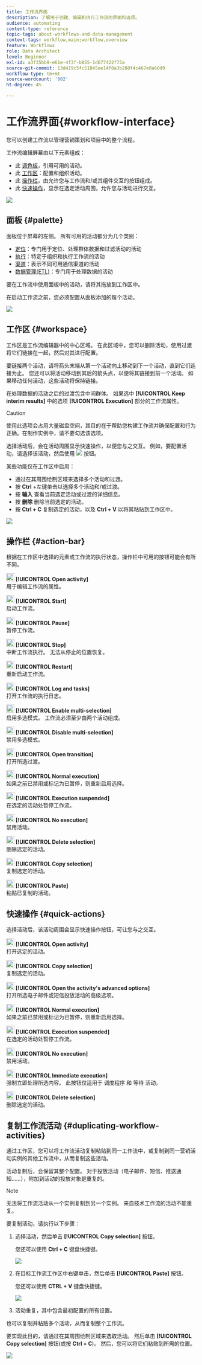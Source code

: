 ```yaml
---
title: 工作流界面
description: 了解用于创建、编辑和执行工作流的界面和选项。
audience: automating
content-type: reference
topic-tags: about-workflows-and-data-management
context-tags: workflow,main;workflow,overview
feature: Workflows
role: Data Architect
level: Beginner
exl-id: a3f35bb9-e61e-4f3f-b855-1d677422f75a
source-git-commit: 13d419c5fc51845ee14f8a3b288f4c467e0a60d9
workflow-type: tm+mt
source-wordcount: '802'
ht-degree: 4%

---
```


# 工作流界面{#workflow-interface}

您可以创建工作流以管理营销策划和项目中的整个流程。

工作流编辑屏幕由以下元素组成：

* 此 [调色板](#palette)，引用可用的活动。
* 此 [工作区](#workspace)：配置和组织活动。
* 此 [操作栏](#action-bar)，由允许您与工作流和/或其组件交互的按钮组成。
* 此 [快速操作](#quick-actions)，显示在选定活动周围，允许您与活动进行交互。

![](assets/wkf_overview.png)

## 面板 {#palette}

面板位于屏幕的左侧。 所有可用的活动都分为几个类别：

* [定位](../../automating/using/about-targeting-activities.md)：专门用于定位、处理群体数据和过滤活动的活动
* [执行](../../automating/using/about-execution-activities.md)：特定于组织和执行工作流的活动
* [渠道](../../automating/using/about-channel-activities.md)：表示不同可用通信渠道的活动
* [数据管理(ETL)](../../automating/using/about-data-management-activities.md)：专门用于处理数据的活动

要在工作流中使用面板中的活动，请将其拖放到工作区中。

在启动工作流之前，您必须配置从面板添加的每个活动。

![](assets/workflow_palette.png)

## 工作区 {#workspace}

工作区是工作流编辑器中的中心区域。 在此区域中，您可以删除活动，使用过渡将它们链接在一起，然后对其进行配置。

要链接两个活动，请将箭头末端从第一个活动向上移动到下一个活动，直到它们连接为止。 您还可以将活动移动到其后的箭头点，以便将其链接到前一个活动。 如果移动任何活动，这些活动将保持链接。

在处理数据的活动之后的过渡包含中间群体。 如果选中 **[!UICONTROL Keep interim results]** 中的选项 **[!UICONTROL Execution]** 部分的工作流属性。

>[!CAUTION]
>
>使用此选项会占用大量磁盘空间，其目的在于帮助您构建工作流并确保配置和行为正确。在制作实例中，请不要勾选该选项。


选择活动后，会在活动周围显示快速操作，以便您与之交互。 例如，要配置活动，请选择该活动，然后使用 ![](assets/edit_darkgrey-24px_table.png) 按钮。

某些功能仅在工作区中启用：

* 通过在其周围绘制区域来选择多个活动和过渡。
* 按 **Ctrl** +左键单击以选择多个活动和/或过渡。
* 按 **输入** 查看当前选定活动或过渡的详细信息。
* 按 **删除** 删除当前选定的活动。
* 按 **Ctrl + C** 复制选定的活动，以及 **Ctrl + V** 以将其粘贴到工作区中。

![](assets/workflow_workspace.png)

## 操作栏 {#action-bar}

根据在工作区中选择的元素或工作流的执行状态，操作栏中可用的按钮可能会有所不同。

<img height="21px" src="assets/edit_darkgrey-24px.png" /> **[!UICONTROL Open activity]**<br/>用于编辑工作流的属性。

<img height="21px" src="assets/play_darkgrey-24px_table.png" /> **[!UICONTROL Start]**<br/>启动工作流。

<img height="21px" src="assets/pause_darkgrey-24px_table.png" /> **[!UICONTROL Pause]**<br/>暂停工作流。

<img height="21px" src="assets/stop_darkgrey-24px_table.png" /> **[!UICONTROL Stop]**<br/>中断工作流执行。 无法从停止的位置恢复。

<img height="21px" src="assets/pauseplay_darkgrey-24px_table.png" /> **[!UICONTROL Restart]**<br/>重新启动工作流。

<img height="21px" src="assets/printpreview_darkgrey-24px_table.png" /> **[!UICONTROL Log and tasks]**<br/>打开工作流的执行日志。

<img height="21px" src="assets/checkcircle_darkgrey-24px_table.png" /> **[!UICONTROL Enable multi-selection]**<br/>启用多选模式。 工作流必须至少由两个活动组成。

<img height="21px" src="assets/closecircle_darkgrey-24px_table.png" /> **[!UICONTROL Disable multi-selection]**<br/>禁用多选模式。<br />

<img height="21px" src="assets/targeted.png" /> **[!UICONTROL Open transition]**<br/>打开所选过渡。<br />

<img height="21px" src="assets/check_darkgrey-24px_table.png" />  **[!UICONTROL Normal execution]**<br/>如果之前已禁用或标记为已暂停，则重新启用选择。<br />

<img height="21px" src="assets/check_pause_darkgrey-24px_table.png" /> **[!UICONTROL Execution suspended]**<br/>在选定的活动处暂停工作流。<br />

<img height="21px" src="assets/checkdisable.png" /> **[!UICONTROL No execution]**<br/>禁用活动。<br />

<img height="21px" src="assets/delete_darkgrey-24px_table.png" /> **[!UICONTROL Delete selection]**<br/>删除选定的活动。<br />

<img height="21px" src="assets/copy_24px.png" /> **[!UICONTROL Copy selection]**<br/>复制选定的活动。

<img height="21px" src="assets/paste_24px.png" /> **[!UICONTROL Paste]**<br/>粘贴已复制的活动。

## 快速操作 {#quick-actions}

选择活动后，该活动周围会显示快速操作按钮，可让您与之交互。

<img height="21px" src="assets/edit_darkgrey-24px.png" /> **[!UICONTROL Open activity]**<br/>打开选定的活动。

<img height="21px" src="assets/copy_24px.png" /> **[!UICONTROL Copy selection]**<br/>复制选定的活动。

<img height="21px" src="assets/wkf_dlv_act_params_icon.png" /> **[!UICONTROL Open the activity's advanced options]**<br/>打开所选电子邮件或短信投放活动的高级选项。

<img height="21px" src="assets/check_darkgrey-24px_table.png" /> **[!UICONTROL Normal execution]**<br/>如果之前已禁用或标记为已暂停，则重新启用选择。

<img height="21px" src="assets/check_pause_darkgrey-24px_table.png" /> **[!UICONTROL Execution suspended]**<br/>在选定的活动处暂停工作流。

<img height="21px" src="assets/checkdisable.png" /> **[!UICONTROL No execution]**<br/>禁用活动。

<img height="21px" src="assets/pending_darkgrey-24px_table.png" /> **[!UICONTROL Immediate execution]**<br/>强制立即处理所选内容。 此按钮仅适用于 <span class="uicontrol">调度程序</span> 和 <span class="uicontrol">等待</span> 活动。

<img height="21px" src="assets/delete_darkgrey-24px_table.png" /> **[!UICONTROL Delete selection]**<br/>删除选定的活动。

## 复制工作流活动 {#duplicating-workflow-activities}

通过工作区，您可以将工作流活动复制粘贴到同一工作流中，或复制到同一营销活动实例的其他工作流中，从而复制这些活动。

活动复制后，会保留其整个配置。 对于投放活动（电子邮件、短信、推送通知……），附加到活动的投放对象是重复的。

>[!NOTE]
>
>无法将工作流活动从一个实例复制到另一个实例。 来自技术工作流的活动不能重复。

要复制活动，请执行以下步骤：

1. 选择活动，然后单击 **[!UICONTROL Copy selection]** 按钮。

   您还可以使用 **Ctrl + C** 键盘快捷键。

   ![](assets/wkf_copypaste1.png)

1. 在目标工作流工作区中右键单击，然后单击 **[!UICONTROL Paste]** 按钮。

   您还可以使用 **CTRL + V** 键盘快捷键。

   ![](assets/wkf_copypaste2.png)

1. 活动重复，其中包含最初配置的所有设置。

也可以复制并粘贴多个活动，从而复制整个工作流。

要实现此目的，请通过在其周围绘制区域来选取活动。 然后单击 **[!UICONTROL Copy selection]** 按钮(或按 **Ctrl + C**)。 然后，您可以将它们粘贴到所需的位置。

![](assets/wkf_copypaste3.png)
